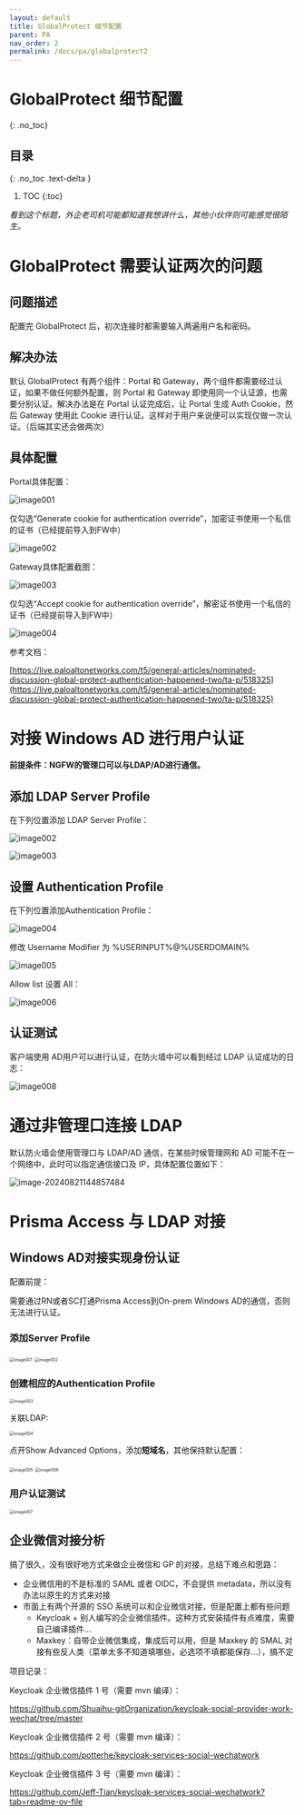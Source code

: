 ```yaml
---
layout: default
title: GlobalProtect 细节配置
parent: PA
nav_order: 2
permalink: /docs/pa/globalprotect2
---
```


# GlobalProtect 细节配置

{: .no_toc}

## 目录

{: .no_toc .text-delta }


1. TOC
{:toc}

 *看到这个标题，外企老司机可能都知道我想讲什么，其他小伙伴则可能感觉很陌生。*



# GlobalProtect 需要认证两次的问题  

## 问题描述

配置完 GlobalProtect 后，初次连接时都需要输入两遍用户名和密码。

## 解决办法

默认 GlobalProtect 有两个组件：Portal 和 Gateway，两个组件都需要经过认证，如果不做任何额外配置，则 Portal 和 Gateway 即使用同一个认证源，也需要分别认证。解决办法是在 Portal 认证完成后，让 Portal 生成 Auth Cookie，然后 Gateway 使用此 Cookie 进行认证。这样对于用户来说便可以实现仅做一次认证。（后端其实还会做两次）

## 具体配置

Portal具体配置：

![image001](../../pics/image001.png)

仅勾选“Generate cookie for authentication override”，加密证书使用一个私信的证书（已经提前导入到FW中）

![image002](../../pics/image002.png)

Gateway具体配置截图：

![image003](../../pics/image003.png)

仅勾选“Accept cookie for authentication override”，解密证书使用一个私信的证书（已经提前导入到FW中）

![image004](../../pics/image004-4222499.png)



参考文档：

[https://live.paloaltonetworks.com/t5/general-articles/nominated-discussion-global-protect-authentication-happened-two/ta-p/518325](https://live.paloaltonetworks.com/t5/general-articles/nominated-discussion-global-protect-authentication-happened-two/ta-p/518325)

# 对接 Windows AD 进行用户认证

**前提条件：NGFW的管理口可以与LDAP/AD进行通信。**

## 添加 LDAP Server Profile

在下列位置添加 LDAP Server Profile：

![image002](../../pics/image002-4223613.png)

![image003](../../pics/image003-4223613.png)

## 设置 Authentication Profile

在下列位置添加Authentication Profile：

![image004](../../pics/image004-4223620.png)

修改 Username Modifier 为 %USERINPUT%@%USERDOMAIN% 

![image005](../../pics/image005-4223626.png)

Allow list 设置 All：

![image006](../../pics/image006-4223626.png)

## 认证测试

客户端使用 AD用户可以进行认证，在防火墙中可以看到经过 LDAP 认证成功的日志：

![image008](../../pics/image008-4223665.png)

# 通过非管理口连接 LDAP

默认防火墙会使用管理口与 LDAP/AD 通信，在某些时候管理网和 AD 可能不在一个网络中，此时可以指定通信接口及 IP，具体配置位置如下：

![image-20240821144857484](../../pics/image-20240821144857484.png)

# Prisma Access 与 LDAP 对接

## Windows AD对接实现身份认证

配置前提：

需要通过RN或者SC打通Prisma Access到On-prem Windows AD的通信，否则无法进行认证。

### 添加Server Profile

<img src="../../pics/image001-4230498.png" alt="image001" style="zoom:50%;" />

<img src="../../pics/image002-4230506.png" alt="image002" style="zoom:50%;" />

### 创建相应的Authentication Profile

<img src="../../pics/image003-4230512.png" alt="image003" style="zoom:50%;" />

关联LDAP:

<img src="../../pics/image004-4230516.png" alt="image004" style="zoom:50%;" />

点开Show Advanced Options，添加**短域名**，其他保持默认配置：

<img src="../../pics/image005-4230521.png" alt="image005" style="zoom:50%;" />

<img src="../../pics/image006-4230525.png" alt="image006" style="zoom:50%;" /> 



### 用户认证测试

<img src="../../pics/image007-4230530.png" alt="image007" style="zoom:50%;" />



## 企业微信对接分析

搞了很久，没有很好地方式来做企业微信和 GP 的对接，总结下难点和思路：

- 企业微信用的不是标准的 SAML 或者 OIDC，不会提供 metadata，所以没有办法以原生的方式来对接
- 市面上有两个开源的 SSO 系统可以和企业微信对接，但是配置上都有些问题
  - Keycloak + 别人编写的企业微信插件。这种方式安装插件有点难度，需要自己编译插件...
  - Maxkey：自带企业微信集成，集成后可以用，但是 Maxkey 的 SMAL 对接有些反人类（菜单太多不知道填哪些，必选项不填都能保存...），搞不定



项目记录：

Keycloak 企业微信插件 1 号（需要 mvn 编译）：

https://github.com/Shuaihu-gitOrganization/keycloak-social-provider-work-wechat/tree/master



Keycloak 企业微信插件 2 号（需要 mvn 编译）：

https://github.com/potterhe/keycloak-services-social-wechatwork



Keycloak 企业微信插件 3 号（需要 mvn 编译）：

https://github.com/Jeff-Tian/keycloak-services-social-wechatwork?tab=readme-ov-file
